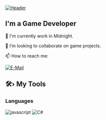 [![Header](https://github.com/mihai6398/mihai6398/blob/main/assets/header-gif.gif)](#)

## I'm a Game Developer
🔭 I'm currently work in Midnight.

👯 I’m looking to collaborate on game projects.

📫 How to reach me:

[![E-Mail](https://img.shields.io/badge/--email?label=E-mail&logo=Gmail&style=social)](mailto:mihai6398.dev@gmail.com)

<summary><h2>🛠️› My Tools</h2></summary>

### Languages

![javascript](https://img.shields.io/badge/JavaScript-323330?style=for-the-badge&logo=javascript&logoColor=F7DF1E)
![C#](https://img.shields.io/badge/CSharp-323330?style=for-the-badge&logo=C#&logoColor=F7DF1E)
